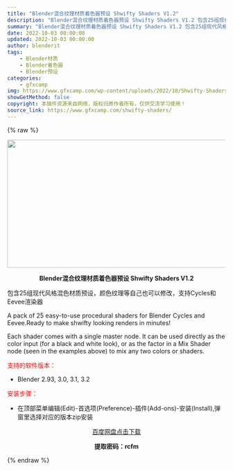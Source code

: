 ```yaml
---
title: "Blender混合纹理材质着色器预设 Shwifty Shaders V1.2"
description: "Blender混合纹理材质着色器预设 Shwifty Shaders V1.2 包含25组现代风格混色材质预设，颜色纹理等自己也可以修改，支持Cycles和Eevee渲染器 A pack of 25 ..."
summary: "Blender混合纹理材质着色器预设 Shwifty Shaders V1.2 包含25组现代风格混色材质预设，颜色纹理等自己也可以修改，支持Cycles和Eevee渲染器 A pack of 25 ..."
date: 2022-10-03 00:00:00
updated: 2022-10-03 00:00:00
author: blenderit
tags: 
    - Blender材质
    - Blender着色器
    - Blender预设
categories:
    - gfxcamp
img: https://www.gfxcamp.com/wp-content/uploads/2022/10/Shwifty-Shaders.jpg
showGetMethod: false
copyright: 本插件资源来自网络，版权归原作者所有，仅供交流学习使用！
source_link: https://www.gfxcamp.com/shwifty-shaders/
---
```


{% raw %}
<div><p><img decoding="async" class="aligncenter size-full wp-image-107314" src="https://www.gfxcamp.com/wp-content/uploads/2022/10/Shwifty-Shaders.jpg" data-src="https://www.gfxcamp.com/wp-content/uploads/2022/10/Shwifty-Shaders.jpg" alt="" width="590" height="295" data-srcset="https://www.gfxcamp.com/wp-content/uploads/2022/10/Shwifty-Shaders.jpg 590w, https://www.gfxcamp.com/wp-content/uploads/2022/10/Shwifty-Shaders-150x75.jpg 150w" data-sizes="(max-width: 590px) 100vw, 590px"></p><p style="text-align: center;"><strong>Blender混合纹理材质着色器预设 Shwifty Shaders V1.2</strong></p><p>包含25组现代风格混色材质预设，颜色纹理等自己也可以修改，支持Cycles和Eevee渲染器</p><p>A pack of 25 easy-to-use procedural shaders for Blender Cycles and Eevee.Ready to make shwifty looking renders in minutes!</p><p>Each shader comes with a single master node. It can be used directly as the color input (for a black and white look), or as the factor in a Mix Shader node (seen in the examples above) to mix any two colors or shaders.</p><p><span style="color: #ff0000;">支持的软件版本：</span></p><ul>
<li>Blender 2.93, 3.0, 3.1, 3.2</li>
</ul><p><span style="color: #ff0000;">安装步骤：</span></p><ul>
<li>在顶部菜单编辑(Edit)-首选项(Preference)-插件(Add-ons)-安装(Install),弹窗里选择对应的版本zip安装</li>
</ul><p style="text-align: center;"><a class="maxbutton-3 maxbutton maxbutton-baidu" target="_blank" rel="noopener" href="https://pan.baidu.com/s/1_UsQhcHvT7HawkwxUTmxKw?pwd=rcfm"><span class="mb-text">百度网盘点击下载</span></a></p><p style="text-align: center;"><strong>提取密码：rcfm</strong></p></div>
<div style="display: none">gfxcamp</div>
{% endraw %}